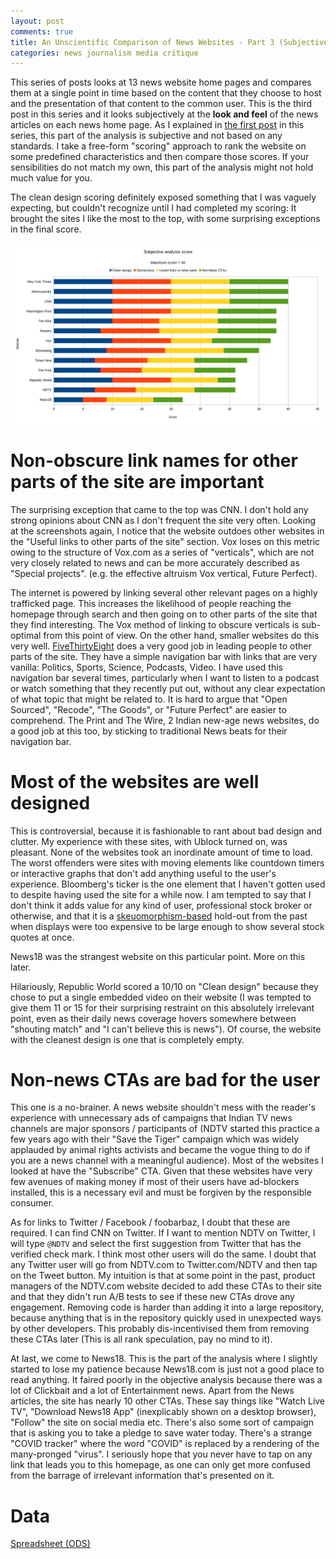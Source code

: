 ```yaml
---
layout: post
comments: true
title: An Unscientific Comparison of News Websites - Part 3 (Subjective Analysis)
categories: news journalism media critique
---
```


This series of posts looks at 13 news website home pages and compares them at a single point in time
based on the content that they choose to host and the presentation of that content to the common
user. This is the third post in this series and it looks subjectively at the **look and feel** of the
news articles on each news home page. As I explained in [the first post](https://blog.siddharthkannan.in/news/journalism/media/critique/2021/03/13/unscientific-comparison-of-news-websites-1-motivation-and-methodology/) in this series, this part of
the analysis is subjective and not based on any <span class="underline">standards</span>. I take a free-form "scoring" approach
to rank the website on some predefined characteristics and then compare those scores. If your
sensibilities do not match my own, this part of the analysis might not hold much value for you.

<!--more-->

The clean design scoring definitely exposed something that I was vaguely expecting, but couldn't
recognize until I had completed my scoring: It brought the sites I like the most to the top, with
some surprising exceptions in the final score.

![img](/public/img/unscientific-comparison-of-news-websites/graphs/subjective/1-sites-by-subjective-score.png)


# Non-obscure link names for other parts of the site are important

The surprising exception that came to the top was CNN. I don't hold any strong opinions about CNN as
I don't frequent the site very often. Looking at the screenshots again, I notice that the website
outdoes other websites in the "Useful links to other parts of the site" section. Vox loses on this
metric owing to the structure of Vox.com as a series of "verticals", which are not very closely
related to news and can be more accurately described as "Special projects". (e.g. the effective
altruism Vox vertical, Future Perfect).

The internet is powered by linking several other relevant pages on a highly trafficked page. This
increases the likelihood of people reaching the homepage through search and then going on to other
parts of the site that they find interesting. The Vox method of linking to obscure verticals is
sub-optimal from this point of view. On the other hand, smaller websites do this very
well. [FiveThirtyEight](https://fivethirtyeight.com/) does a very good job in leading people to other parts of the site. They have a
simple navigation bar with links that are <span class="underline">very</span> vanilla: Politics, Sports, Science, Podcasts,
Video. I have used this navigation bar several times, particularly when I want to listen to a
podcast or watch something that they recently put out, without any clear expectation of what topic
that might be related to. It is hard to argue that "Open Sourced", "Recode", "The Goods", or "Future
Perfect" are easier to comprehend. The Print and The Wire, 2 Indian new-age news websites, do a good
job at this too, by sticking to traditional News beats for their navigation bar.


# Most of the websites are well designed

This is controversial, because it is fashionable to rant about bad design and clutter. My experience
with these sites, with Ublock turned on, was pleasant. None of the websites took an inordinate
amount of time to load. The worst offenders were sites with moving elements like countdown timers or
interactive graphs that don't add anything useful to the user's experience. Bloomberg's ticker is
the one element that I haven't gotten used to despite having used the site for a while now. I am
tempted to say that I don't think it adds value for any kind of user, professional stock broker or
otherwise, and that it is a [skeuomorphism-based](https://www.interaction-design.org/literature/topics/skeuomorphism) hold-out from the past when displays were too
expensive to be large enough to show several stock quotes at once.

News18 was the strangest website on this particular point. More on this later.

Hilariously, Republic World scored a 10/10 on "Clean design" because they chose to put a single
embedded video on their website (I was tempted to give them 11 or 15 for their surprising restraint
on this absolutely irrelevant point, even as their daily news coverage hovers somewhere between
"shouting match" and "I can't believe this is news"). Of course, the website with the cleanest
design is one that is completely empty.


# Non-news CTAs are bad for the user

This one is a <span class="underline">no-brainer</span>. A news website shouldn't mess with the reader's experience with
unnecessary ads of campaigns that Indian TV news channels are major sponsors / participants of (NDTV
started this practice a few years ago with their "Save the Tiger" campaign which was widely
applauded by animal rights activists and became the <span class="underline">vogue</span> thing to do if you are a news channel
with a meaningful audience). Most of the websites I looked at have the "Subscribe" CTA. Given that
these websites have very few avenues of making money if most of their users have ad-blockers
installed, this is a necessary evil and must be forgiven by the responsible consumer.

As for links to Twitter / Facebook / foobarbaz, I doubt that these are required. I can find CNN on
Twitter. If I want to mention NDTV on Twitter, I will type `@NDTV` and select the first suggestion
from Twitter that has the verified check mark. I think most other users will do the same. I doubt
that any Twitter user will go from NDTV.com to Twitter.com/NDTV and then tap on the Tweet button. My
intuition is that at some point in the past, product managers of the NDTV.com website decided to add
these CTAs to their site and that they didn't run A/B tests to see if these new CTAs drove any
engagement. Removing code is harder than adding it into a large repository, because anything that is
in the repository quickly used in unexpected ways by other developers. This probably
dis-incentivised them from removing these CTAs later (This is all rank speculation, pay no mind to
it).

At last, we come to News18. This is the part of the analysis where I slightly started to lose my
patience because News18.com is just not a good place to read anything. It faired poorly in the
objective analysis because there was a lot of Clickbait and a lot of Entertainment news. Apart from
the News articles, the site has nearly 10 other CTAs. These say things like "Watch Live TV",
"Download News18 App" (inexplicably shown on a desktop browser), "Follow" the site on social media
etc. There's also some sort of campaign that is asking you to take a pledge to save water
today. There's a <span class="underline">strange</span> "COVID tracker" where the word "COVID" is replaced by a rendering of the
many-pronged "virus". I seriously hope that you never have to tap on any link that leads you to this
homepage, as one can only get more confused from the barrage of irrelevant information that's
presented on it.


# Data

[Spreadsheet (ODS)](/public/documents/unscientific-comparison-of-news-websites/data-for-subjective-analysis.ods)
